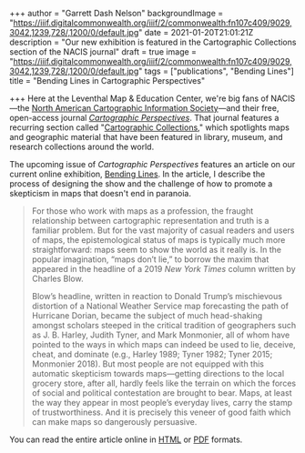 +++
author = "Garrett Dash Nelson"
backgroundImage = "https://iiif.digitalcommonwealth.org/iiif/2/commonwealth:fn107c409/9029,3042,1239,728/,1200/0/default.jpg"
date = 2021-01-20T21:01:21Z
description = "Our new exhibition is featured in the Cartographic Collections section of the NACIS journal"
draft = true
image = "https://iiif.digitalcommonwealth.org/iiif/2/commonwealth:fn107c409/9029,3042,1239,728/,1200/0/default.jpg"
tags = ["publications", "Bending Lines"]
title = "Bending Lines in Cartographic Perspectives"

+++
Here at the Leventhal Map & Education Center, we're big fans of NACIS—the [North American Cartographic Information Society](https://nacis.org)—and their free, open-access journal [*Cartographic Perspectives*](https://cartographicperspectives.org/index.php/journal). That journal features a recurring section called "[Cartographic Collections](https://cartographicperspectives.org/index.php/journal/search/search?csrfToken=ffc6a24351a56efa8080e7c76b43a791&query=%22cartographic+collections%22)," which spotlights maps and geographic material that have been featured in library, museum, and research collections around the world.

The upcoming issue of *Cartographic Perspectives* features an article on our current online exhibition, [Bending Lines](https://leventhalmap.org/digital-exhibitions/bending-lines). In the article, I describe the process of designing the show and the challenge of how to promote a skepticism in maps that doesn't end in paranoia.

> For those who work with maps as a profession, the fraught relationship between cartographic representation and truth is a familiar problem. But for the vast majority of casual readers and users of maps, the epistemological status of maps is typically much more straightforward: maps seem to show the world as it really is. In the popular imagination, “maps don’t lie,” to borrow the maxim that appeared in the headline of a 2019 *New York Times* column written by Charles Blow.
> 
> Blow’s headline, written in reaction to Donald Trump’s mischievous distortion of a National Weather Service map forecasting the path of Hurricane Dorian, became the subject of much head-shaking amongst scholars steeped in the critical tradition of geographers such as J. B. Harley, Judith Tyner, and Mark Monmonier, all of whom have pointed to the ways in which maps can indeed be used to lie, deceive, cheat, and dominate (e.g., Harley 1989; Tyner 1982; Tyner 2015; Monmonier 2018). But most people are not equipped with this automatic skepticism towards maps—getting directions to the local grocery store, after all, hardly feels like the terrain on which the forces of social and political contestation are brought to bear. Maps, at least the way they appear in most people’s everyday lives, carry the stamp of trustworthiness. And it is precisely this veneer of good faith which can make maps so dangerously persuasive.

You can read the entire article online in [HTML](https://cartographicperspectives.org/index.php/journal/article/view/1689/1967) or [PDF](https://cartographicperspectives.org/index.php/journal/article/view/1689/1965) formats. 

